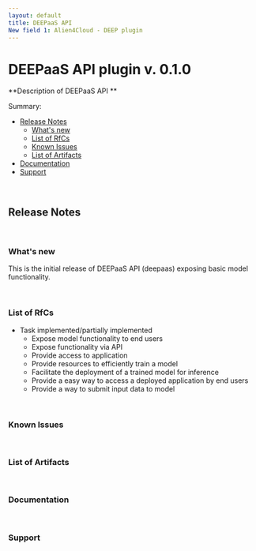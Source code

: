 ```yaml
---
layout: default
title: DEEPaaS API
New field 1: Alien4Cloud - DEEP plugin
---
```


# DEEPaaS API plugin v. 0.1.0
**Description of DEEPaaS API 
**

Summary:

* [Release Notes](#rn)
	* [What's new](#wn)
	* [List of RfCs](#lrfc)
	* [Known Issues](#kn)
	* [List of Artifacts](#la)
* [Documentation](#doc)
* [Support](#su)

<a name="rn">&nbsp;</a>
## Release Notes

<a name="wn">&nbsp;</a>
### What's new
This is the initial release of DEEPaaS API (deepaas) exposing basic model functionality.

<a name="lrfc">&nbsp;</a>
### List of RfCs

* Task implemented/partially implemented
	* Expose model functionality to end users
	* Expose functionality via API
	* Provide access to application
	* Provide resources to efficiently train a model
	* Facilitate the deployment of a trained model for inference
	* Provide a easy way to access a deployed application by end users
	* Provide a way to submit input data to model
	
<a name="kn">&nbsp;</a>
### Known Issues

<a name="la">&nbsp;</a>
### List of Artifacts

<a name="doc">&nbsp;</a>
### Documentation

<a name="su">&nbsp;</a>
### Support

